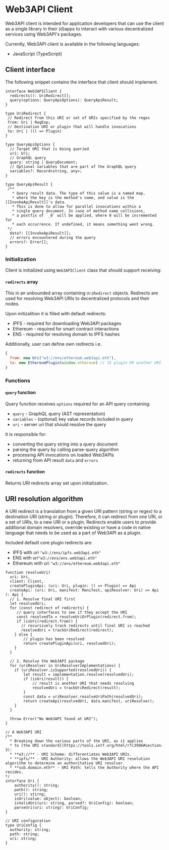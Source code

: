 # Web3API Client

Web3API client is intended for application developers that can use the client as a single library in their (d)apps to interact with various decentralized services using Web3API's packages.

Currently, Web3API client is available in the following languages:
 - JavaScript (TypeScript)

## Client interface
The following snippet contains the interface that client should implement.

```
interface Web3APIClient {
  redirects(): UriRedirect[];
  query(options: QueryApiOptions): QueryApiResult;
}

type UriRedirect {
 // Redirect from this URI or set of URIs specified by the regex
 from: Uri | RegExp;
 // Destination URI or plugin that will handle invocations
 to: Uri | (() => Plugin)
}

type QueryApiOptions {
  // Target URI that is being queried
  uri: Uri;
  // GraphQL query
  query: string | QueryDocument;
  // Optional variables that are part of the GraphQL query
  variables?: Record<string, any>;
}

type QueryApiResult {
 /**
   * Query result data. The type of this value is a named map,
   * where the key is the method's name, and value is the [[InvokeApiResult]]'s data.
   * This is done to allow for parallel invocations within a
   * single query document. In case of method name collisions,
   * a postfix of `_0` will be applied, where 0 will be incremented for
   * each occurrence. If undefined, it means something went wrong.
 */
  data?: [[InvokeApiResult]];
  // errors encountered during the query
  errors?: Error[];
}
```

### Initialization
Client is initialized using `Web3APIClient` class that should support receiving:

#### `redirects` array
This in an unbounded array containing `UriRedirect` objects.
Redirects are used for resolving Web3API URIs to decentralized protocols and their nodes.
 
Upon initizalition it is filled with default redirects:
 - IPFS - required for downloading Web3API packages
 - Ethereum - required for smart contract interactions
 - ENS - required for resolving domain to IPFS hashes

Additionally, user can define own redirects i.e.
```js
{
  from: new Uri("w3://ens/ethereum.web3api.eth"),
  to: new EthereumPlugin(window.ethereum) // JS plugin OR another URI
}
```

### Functions

#### `query` function
Query function receives `options` required for an API query containing:
 - `query` - GraphQL query (AST representation)
 - `variables` - (optional) key value records included in query
 - `uri` - server uri that should resolve the query

It is responsible for:
 - converting the query string into a query document
 - parsing the query by calling parse-query algorithm
 - processing API invocations on loaded Web3APIs
 - returning from API result `data` and `errors`

#### `redirects` function

Returns URI redirects array set upon initialization. 

## URI resolution algorithm

A URI redirect is a translation from a given URI pattern (string or regex) to a destination URI (string or plugin).
Therefore, it can redirect from one URI, or a set of URIs, to a new URI or a plugin. 
Redirects enable users to provide additional domain resolvers, override existing or have a code in native language that needs to be used as a part of Web3API as a plugin.  

Included default core plugin redirects are:
 - IPFS with uri `"w3://ens/ipfs.web3api.eth"`
 - ENS with uri`"w3://ens/ens.web3api.eth"`
 - Ethereum with uri `"w3://ens/ethereum.web3api.eth"`
 
```
function resolveUri(
  uri: Uri,
  client: Client,
  createPluginApi: (uri: Uri, plugin: () => Plugin) => Api
  createApi: (uri: Uri, manifest: Manifest, apiResolver: Uri) => Api
): Api {
  // 1. Resolve final URI first
  let resolvedUri;
  for (const redirect of redirects) {
     // query interfaces to see if they accept the URI
     const resolvedTo = resolveUriOrPlugin(redirect.from);
     if (isUri(redirect.from)) {
       // recursively track redirects until final URI is reached
       resolvedUri = trackUriRedirect(redirect);
    } else {
        // plugin has been resolved
        return createPluginApi(uri, resolvedUri);
    }
  }

  // 2. Resolve the Web3API package
  for (uriResolver in UriResolverImplementations) {
    if (uriResolver.isSupported(resolvedUri)) {
        let result = implementation.resolve(resolvedUri);
        if (isUri(result)) {
            // result is another URI that needs resolving
            resolvedUri = trackUriRedirect(result);
        }
        const data = uriResolver.resolveUriPath(resolvedUri);
        return createApi(resolvedUri, data.manifest, uriResolver);
    }
  }

  throw Error("No Web3API found at URI");
}

// A Web3API URI
/**
  * Breaking down the various parts of the URI, as it applies
  * to [the URI standard](https://tools.ietf.org/html/rfc3986#section-3):
  * **w3://** - URI Scheme: differentiates Web3API URIs.
  * **ipfs/** - URI Authority: allows the Web3API URI resolution algorithm to determine an authoritative URI resolver.
  * **sub.domain.eth** - URI Path: tells the Authority where the API resides.
*/
interface Uri {
    authority(): string;
    path(): string;
    uri(): stirng;
    isUri(value: object): boolean;
    isValidUri(uri: string, parsed?: UriConfig): boolean;
    parseUri(uri: string): UriConfig;
}

// URI configuration
type UriConfig {
  authority: string;
  path: string;
  uri: string;
}
```

